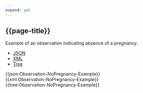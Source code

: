 ```yaml
---
expand: yes
---
```


## {{page-title}}

Example of an observation indicating absence of a pregnancy.

<div class="nhsd-!t-margin-bottom-6">
  <ul class="nav nav-tabs" role="tablist">
        <li role="presentation" class="active">
            <a href="#JSON-O-NP-E" role="tab" data-toggle="tab">JSON</a>
        </li>
         <li role="presentation">
            <a href="#XML-O-NP-E" role="tab" data-toggle="tab">XML</a>
        </li>
        <li role="presentation">
            <a href="#Tree-O-NP-E" role="tab" data-toggle="tab">Tree</a>
        </li>
  </ul>
    
  <div class="tab-content snippet">
    <div id="JSON-O-NP-E" role="tabpanel" class="tab-pane active">
{{json:Observation-NoPregnancy-Example}}
    </div>
    <div id="XML-O-NP-E" role="tabpanel" class="tab-pane">
{{xml:Observation-NoPregnancy-Example}}
    </div>
    <div id="Tree-O-NP-E" role="tabpanel" class="tab-pane">
{{tree:Observation-NoPregnancy-Example}}
    </div>
  </div>
</div>

